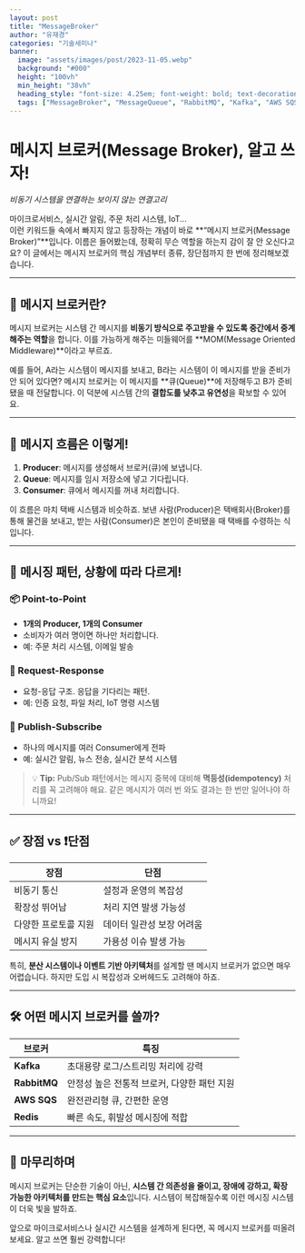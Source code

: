 ```yaml
---
layout: post  
title: "MessageBroker"
author: "유재경"
categories: "기술세미나"
banner:
  image: "assets/images/post/2023-11-05.webp"
  background: "#000"
  height: "100vh"
  min_height: "38vh"
  heading_style: "font-size: 4.25em; font-weight: bold; text-decoration: underline"
  tags: ["MessageBroker", "MessageQueue", "RabbitMQ", "Kafka", "AWS SQS", "Redis"]
---
```


# 메시지 브로커(Message Broker), 알고 쓰자!  
_비동기 시스템을 연결하는 보이지 않는 연결고리_

마이크로서비스, 실시간 알림, 주문 처리 시스템, IoT...  
이런 키워드들 속에서 빠지지 않고 등장하는 개념이 바로 **“메시지 브로커(Message Broker)”**입니다. 이름은 들어봤는데, 정확히 무슨 역할을 하는지 감이 잘 안 오신다고요? 이 글에서는 메시지 브로커의 핵심 개념부터 종류, 장단점까지 한 번에 정리해보겠습니다.

---

## 💬 메시지 브로커란?

메시지 브로커는 시스템 간 메시지를 **비동기 방식으로 주고받을 수 있도록 중간에서 중계해주는 역할**을 합니다. 이를 가능하게 해주는 미들웨어를 **MOM(Message Oriented Middleware)**이라고 부르죠.

예를 들어, A라는 시스템이 메시지를 보내고, B라는 시스템이 이 메시지를 받을 준비가 안 되어 있다면? 메시지 브로커는 이 메시지를 **큐(Queue)**에 저장해두고 B가 준비됐을 때 전달합니다. 이 덕분에 시스템 간의 **결합도를 낮추고 유연성**을 확보할 수 있어요.

---

## 🔁 메시지 흐름은 이렇게!

1. **Producer**: 메시지를 생성해서 브로커(큐)에 보냅니다.  
2. **Queue**: 메시지를 임시 저장소에 넣고 기다립니다.  
3. **Consumer**: 큐에서 메시지를 꺼내 처리합니다.

이 흐름은 마치 택배 시스템과 비슷하죠. 보낸 사람(Producer)은 택배회사(Broker)를 통해 물건을 보내고, 받는 사람(Consumer)은 본인이 준비됐을 때 택배를 수령하는 식입니다.

---

## 🔀 메시징 패턴, 상황에 따라 다르게!

### 📦 Point-to-Point
- **1개의 Producer, 1개의 Consumer**
- 소비자가 여러 명이면 하나만 처리합니다.
- 예: 주문 처리 시스템, 이메일 발송

### 🔄 Request-Response
- 요청-응답 구조. 응답을 기다리는 패턴.
- 예: 인증 요청, 파일 처리, IoT 명령 시스템

### 📣 Publish-Subscribe
- 하나의 메시지를 여러 Consumer에게 전파
- 예: 실시간 알림, 뉴스 전송, 실시간 분석 시스템

> 💡 **Tip:** Pub/Sub 패턴에서는 메시지 중복에 대비해 **멱등성(idempotency)** 처리를 꼭 고려해야 해요. 같은 메시지가 여러 번 와도 결과는 한 번만 일어나야 하니까요!

---

## ✅ 장점 vs ❗단점

| 장점 | 단점 |
|------|------|
| 비동기 통신 | 설정과 운영의 복잡성 |
| 확장성 뛰어남 | 처리 지연 발생 가능성 |
| 다양한 프로토콜 지원 | 데이터 일관성 보장 어려움 |
| 메시지 유실 방지 | 가용성 이슈 발생 가능 |

특히, **분산 시스템이나 이벤트 기반 아키텍처**를 설계할 땐 메시지 브로커가 없으면 매우 어렵습니다. 하지만 도입 시 복잡성과 오버헤드도 고려해야 하죠.

---

## 🛠️ 어떤 메시지 브로커를 쓸까?

| 브로커 | 특징 |
|--------|------|
| **Kafka** | 초대용량 로그/스트리밍 처리에 강력 |
| **RabbitMQ** | 안정성 높은 전통적 브로커, 다양한 패턴 지원 |
| **AWS SQS** | 완전관리형 큐, 간편한 운영 |
| **Redis** | 빠른 속도, 휘발성 메시징에 적합 |

---

## 🧩 마무리하며

메시지 브로커는 단순한 기술이 아닌, **시스템 간 의존성을 줄이고, 장애에 강하고, 확장 가능한 아키텍처를 만드는 핵심 요소**입니다. 시스템이 복잡해질수록 이런 메시징 시스템이 더욱 빛을 발하죠.

앞으로 마이크로서비스나 실시간 시스템을 설계하게 된다면, 꼭 메시지 브로커를 떠올려 보세요. 알고 쓰면 훨씬 강력합니다!
